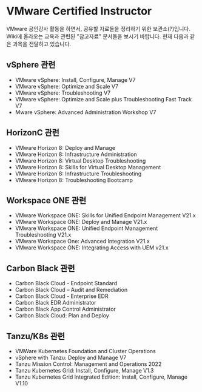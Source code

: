 # VMware Certified Instructor
VMware 공인강사 활동을 하면서, 공유할 자료들을 정리하기 위한 보관소(?)입니다. Wiki에 올라오는 교육과 관련된 "참고자료" 문서들을 보시기 바랍니다.
현재 다음과 같은 과목을 전달하고 있습니다.

## vSphere 관련
* VMware vSphere: Install, Configure, Manage V7
* VMware vSphere: Optimize and Scale V7
* VMware vSphere: Troubleshooting V7
* VMware vSphere: Optimize and Scale plus Troubleshooting Fast Track V7
* Mware vSphere: Advanced Administration Workshop V7
## HorizonC 관련
* VMware Horizon 8: Deploy and Manage
* VMware Horizon 8: Infrastructure Administration
* VMware Horizon 8: Virtual Desktop Troubleshooting
* VMware Horizon 8: Skills for Virtual Desktop Management
* VMware Horizon 8: Infrastructure Troubleshooting
* VMware Horizon 8: Troubleshooting Bootcamp
## Workspace ONE 관련
* VMware Workspace ONE: Skills for Unified Endpoint Management V21.x
* VMware Workspace ONE: Deploy and Manage V21.x
* VMware Workspace ONE: Unified Endpoint Management Troubleshooting V21.x
* VMware Workspace One: Advanced Integration V21.x
* VMware Workspace ONE: Integrating Access with UEM v21.x
## Carbon Black 관련
* Carbon Black Cloud - Endpoint Standard
* Carbon Black Cloud – Audit and Remediation
* Carbon Black Cloud - Enterprise EDR
* Carbon Black EDR Administrator
* Carbon Black App Control Administrator
* Carbon Black Cloud: Plan and Deploy
## Tanzu/K8s 관련
* VMWare Kubernetes Foundation and Cluster Operations
* vSphere with Tanzu: Deploy and Manage V7
* Tanzu Mission Control: Management and Operations 2022
* Tanzu Kubernetes Grid: Install, Configure, Manage V1.3
* Tanzu Kubernetes Grid Integrated Edition: Install, Configure, Manage V1.10
